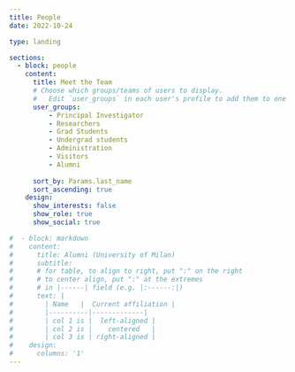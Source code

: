 ```yaml
---
title: People
date: 2022-10-24

type: landing

sections:
  - block: people
    content:
      title: Meet the Team
      # Choose which groups/teams of users to display.
      #   Edit `user_groups` in each user's profile to add them to one or more of these groups.
      user_groups:
          - Principal Investigator
          - Researchers
          - Grad Students
          - Undergrad students
          - Administration
          - Visitors
          - Alumni
      
      sort_by: Params.last_name
      sort_ascending: true
    design:
      show_interests: false
      show_role: true
      show_social: true

#  - block: markdown
#    content:
#      title: Alumni (University of Milan)
#      subtitle:
#      # for table, to align to right, put ":" on the right
#      # to center align, put ":" at the extremes
#      # in |------| field (e.g. |:------:|)
#      text: |
#        | Name   |  Current affiliation |
#        |----------|-------------|
#        | col 1 is |  left-aligned |
#        | col 2 is |    centered   |
#        | col 3 is | right-aligned |
#    design:
#      columns: '1'
---
```

